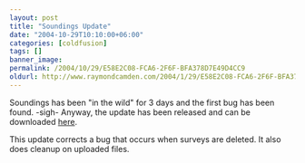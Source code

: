 ```yaml
---
layout: post
title: "Soundings Update"
date: "2004-10-29T10:10:00+06:00"
categories: [coldfusion]
tags: []
banner_image: 
permalink: /2004/10/29/E58E2C08-FCA6-2F6F-BFA378D7E49D4CC9
oldurl: http://www.raymondcamden.com/2004/1/29/E58E2C08-FCA6-2F6F-BFA378D7E49D4CC9
---
```


Soundings has been "in the wild" for 3 days and the first bug has been found. -sigh- Anyway, the update has been released and can be downloaded <a href="http://www.camdenfamily.com/morpheus/downloads/soundingsupdate.zip">here</a>. 

This update corrects a bug that occurs when surveys are deleted. It also does cleanup on uploaded files.